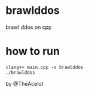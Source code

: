 # brawlddos
brawl ddos on cpp
# how to run
```
clang++ main.cpp -o brawlddos
./brawlddos
```

by @TheAcelot
